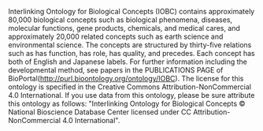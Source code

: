 Interlinking Ontology for Biological Concepts (IOBC) contains approximately 80,000 biological concepts such as biological phenomena, diseases, molecular functions, gene products, chemicals, and medical cares, and approximately 20,000 related concepts such as earth science and environmental science. The concepts are structured by thirty-five relations such as has function, has role, has quality, and precedes. Each concept has both of English and Japanese labels. For further information including the developmental method, see papers in the PUBLICATIONS PAGE of BioPortal(http://purl.bioontology.org/ontology/IOBC). The license for this ontology is specified in the Creative Commons Attribution-NonCommercial 4.0 International. If you use data from this ontology, please be sure attribute this ontology as follows: "Interlinking Ontology for Biological Concepts © National Bioscience Database Center licensed under CC Attribution-NonCommercial 4.0 International".

